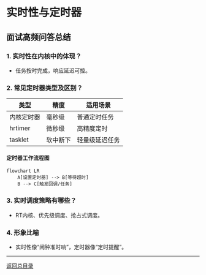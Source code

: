 # 实时性与定时器

## 面试高频问答总结

### 1. 实时性在内核中的体现？
- 任务按时完成，响应延迟可控。

### 2. 常见定时器类型及区别？
| 类型      | 精度     | 适用场景         |
| --------- | -------- | ---------------- |
| 内核定时器| 毫秒级   | 普通定时任务     |
| hrtimer   | 微秒级   | 高精度定时       |
| tasklet   | 软中断下 | 轻量级延迟任务   |

#### 定时器工作流程图
```mermaid
flowchart LR
    A[设置定时器] --> B[等待超时]
    B --> C[触发回调/任务]
```

### 3. 实时调度策略有哪些？
- RT内核、优先级调度、抢占式调度。

### 4. 形象比喻
- 实时性像“闹钟准时响”，定时器像“定时提醒”。

---

[返回总目录](README.md)
